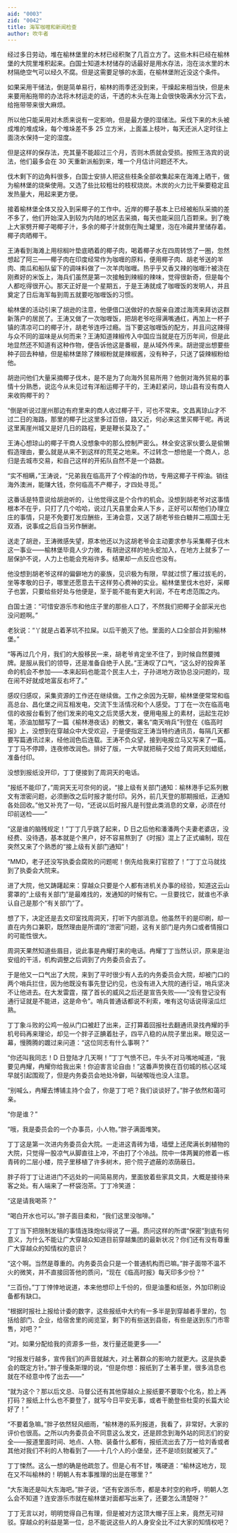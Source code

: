 ```yaml
---
aid: "0003"
zid: "0042"
title: 海军咖喱和新闻检查
author: 吹牛者
---
```


经过多日劳动，堆在榆林堡里的木材已经积聚了几百立方了。这些木料已经在榆林堡的大院里堆积起来。白国士知道木材储存的话最好是用水存法，泡在淡水里的木材隔绝空气可以经久不腐。但是这需要足够的水面，在榆林堡附近没这个条件。

如果采用干储法，倒是简单易行，榆林的雨季还没到来，干燥起来相当快，但是未来要用船拖带的办法将木材运走的话，干透的木头在海上会很快吸满水分沉下去，给拖带带来很大麻烦。

所以他只能采用对木质来说有一定影响，但是最方便的湿储法。采伐下来的木头被成堆的堆成垛，每个堆垛差不多 25 立方米，上面盖上枝叶，每天还派人定时往上面浇水保持一定的湿度。

但是这样的保存法，充其量不能超过三个月，否则木质就会受损。按照王洛宾的说法，他们最多会在 30 天重新派船到来，堆一个月估计问题还不大。

伐木剩下的边角料很多，白国士安排人把这些枝条全部收集起来在海滩上晒干，做为榆林堡的烧柴使用。又选了些比较粗壮的枝杈烧炭。木炭的火力比干柴要稳定且发热量大，用起来更方便。

接着榆林堡全体又投入到采椰子的工作中。近岸的椰子基本上已经被船队采摘的差不多了，他们开始深入到较为内陆的地区去采摘，每天也能采回几百颗来。到了晚上大家劈开椰子喝椰子汁，多余的椰子汁就倒在陶土罐里，泡在冷藏井里储存着。椰子肉晒椰干。

王涛看到海滩上用棕榈叶垫底晒着的椰子肉，喝着椰子水在四周转悠了一圈，忽然想起了阿三——椰子肉在印度经常作为咖喱的原料，便用椰子肉、胡老爷送的羊肉、南瓜和船队留下的调味料做了一次羊肉咖喱。热乎乎又香又辣的咖喱汁被浇在刚煮好的米饭上，海兵们虽然是第一次接触到辣椒的辣味，觉得很新奇，但是每个人都吃得很开心。那天正好是一个星期五，于是王涛就成了咖喱饭的发明人，并且奠定了日后海军每到周五就要吃咖喱饭的习惯。

榆林堡的活动引来了胡逊的注意，他便借口送做好的衣服亲自渡过海湾来拜访这群新落户的居民了。王涛又做了一次咖喱饭，把胡老爷吃得满嘴通红，再加上一杯子镇的清凉可口的椰子汁，胡老爷连呼过瘾。当下要这咖喱饭的配方，并且问这辣得与众不同的滋味是从何而来？王涛知道辣椒传入中国应当就是在万历年间，但是此地显然还不知道有这种作物，便告诉他这是番椒，是从域外传来。胡逊提出想要些种子回去种植，但是榆林堡除了辣椒粉就是辣椒酱，没有种子，只送了袋辣椒粉给他。

胡逊问他们大量采摘椰子伐木，是不是为了向海外贸易所用？他倒对海外贸易的事情十分熟悉，说迄今从未见过有洋船运椰子干的，王涛赶紧问，琼山县有没有商人来收购椰干的？

“倒是听说过崖州那边有府里来的商人收过椰子干，可也不常来。文昌离琼山才不过二日的海路，那里的椰子比这里多过百倍，路又近，何必来这里买椰干呢。再说这里离崖州城又是好几日的路程，更是鞭长莫及了。”

王涛心想琼山的椰子干商人没想象中的那么控制严密么。林全安这家伙要么是偷懒假造理由，要么就是从来不到这样的荒芜之地来。不过转念一想他是一个商人，总归是去城市交易，和自己这样的开拓队自然不是一个路数。

“实不相瞒，”王涛说，“兄弟我在临高开了个榨油的作坊，专用这椰子干榨油。销往海外澳洲，能赚大钱，奈何临高不产椰子，才四处寻觅。”

这番话是特意说给胡逊听的，让他觉得这是个合作的机会。没想到胡老爷对这事情根本不在乎，只打了几个哈哈，说过几天县里会来人下乡，正好可以帮他们办理立庄的事情，只是不免要打发应酬些，王涛会意，又送了胡老爷些白糖并二瓶国士无双酒，说事成之后自当另作酬谢。

送走了胡逊，王涛微感失望，原本他还以为这胡老爷会主动要求参与采集椰子伐木这一事业——榆林堡毕竟人少力微，有胡逊这样的地头蛇加入，在地方上就多了一层保护不说，人力上也能会充裕许多。结果却一点反应也没有。

他没想到胡老爷这样的偏僻地方的豪族，见识极为有限，早就过惯了雁过拔毛的，坐等孝敬的日子，哪里还愿意去干这样劳心费神的实业。榆林堡里伐木也好，采椰子也罢，只要给些好处与他便是，至于能不能有更大利润，不在考虑范围之内。

白国士道：“可惜安游乐市和他庄子里的那些人口了，不然我们把椰子全部采光也没问题啊。”

老狄说：“丫就是占着茅坑不拉屎。以后干脆灭了他。里面的人口全部合并到榆林堡。”

“等再过几个月，我们的大股移民一来，胡老爷肯定坐不住了，到时候自然要摊牌。是服从我们的领导，还是准备自绝于人民。”王涛叹了口气，“这么好的投奔革命的机会不参加——本来起码也能混个民主人士，子孙进地方政协总没问题的，现在闹不好就成地富反右坏了。”

感叹归感叹，采集资源的工作还在继续做。工作之余因为无聊，榆林堡便常常和临高总台、昌化堡之间互相发电，交流下生活情况和个人感受。丁丁在一次在临高电信的收报台看到了他们发来的电文之后灵感大发，便用电报上的素材，运起生花妙笔，添油加醋写了一篇《榆林港夜话》的散文，署名“南天哨兵”刊登在《临高时报》上，没想到在穿越众中大受欢迎，于是便指定王涛当特约通讯员，每隔几天都要写篇通讯过来，经他润色后连载。王涛不负众望，接到电报立马又写来了一篇。丁丁马不停蹄，连夜修改润色。排好了版，一大早就把稿子交给了周洞天刻蜡纸，准备付印。

没想到报纸没开印，丁丁便接到了周洞天的电话。

“报纸不能印了，”周洞天无可奈何的说，“接上级有关部门通知：榆林港手记系列散文有泄密问题，必须删改之后时报才能付印。另外，前几天登的那期报纸，正通知各处回收。”他又补充了一句，“还说以后时报凡是刊登此类消息的文章，必须在付印前送检——”

“这是谁的脑残规定！”丁丁几乎跳了起来，D 日之后他和潘潘两个夫妻老婆店，没经费、没待遇，基本就是个黑户，好不容易熬到了《时报》混上了正式编制，现在突然又来了个熟悉的“接上级有关部门通知”！

“MMD，老子还没写执委会腐败的问题呢！倒先给我来打官腔了！”丁丁立马就找到了执委会大院来。

进了大院，他又踌躇起来：穿越众只要是个人都有进机关办事的经验，知道这云山雾罩的“上级有关部门”是最难找的，发通知的时候有它。一旦要找它，就谁也不承认自己是那个“有关部门”了。

想了下，决定还是去文印室找周洞天，打听下内部消息。他虽然干的是印刷，却一直在内务口兼职，既然理由是所谓的“泄密”问题，这有关部门是内务口或者情报口的可能性很大。

周洞天果然知道些眉目，说此事是冉耀打来的电话。冉耀丁丁当然认识，原来是治安组的干活，机构调整之后调到了内务委员会去了。

于是他又一口气出了大院，来到了平时很少有人去的内务委员会大院，却被门口的两个哨兵拦住，因为他既没有事先登记约见，也没有进入大院的通行证，哨兵坚决不让他进去。在大发雷霆，摆了首长的威风之后还是宣告失败——“没有登记没有通行证就是不能进，这是命令”。哨兵普通话都说不利索，唯有这句话说得滚瓜烂熟。

丁丁象斗败的公鸡一般从门口被赶了出来，正打算着回报社去翻通讯录找冉耀的手机号码再来理论，却见一个胖子正腆着肚子，四平八稳的从院子里出来。眼见这一幕，慢腾腾的踱过来问道：“这位同志有什么事啊？”

“你还叫我同志！D 日登陆才几天啊！”丁丁气愤不已，牛头不对马嘴地喊道，“我要见冉耀，冉耀你给我出来！你迫害言论自由！”这番声势换在百仞城的核心区域早就引起围观了，但是内务委员会地处冷僻，叫破喉咙也没人注意。

“别喊么，冉耀去博铺主持个会了，你是丁丁吧？我们谈谈好了。”胖子依然和蔼可亲。

“你是谁？”

“哦，我是委员会的一个办事员，小人物。”胖子满面堆笑。

丁丁这是第一次进内务委员会大院。一走进这青砖为墙，墙壁上还爬满长刺植物的大院，只觉得一股凉气从脚直往上冲，不由打了个冷战。院中一体两翼的修着一栋青砖的二层小楼，院子里移植了许多树木，把个院子遮蔽的浓荫蔽日。

胖子将丁丁让进进门不远处的一间简易房内，里面放着些家具文具，大概是接待来客之处。有人端来了一杯袋泡茶。丁丁冷笑道：

“这是请我喝茶？”

“喝白开水也可以。”胖子面目柔和，“我们这里没咖啡。”

丁丁当下把限制发稿的事情连珠炮似得说了一遍。质问这样的所谓“保密”到底有何意义，为什么不能让广大穿越众知道目前穿越集团的最新状况？你们还有没有尊重广大穿越众的知情权的意识？

“这个啊。当然是尊重的。内务委员会只是一个普通机构而已嘛。”胖子面带不温不火的微笑，并不直接回答他的质问，“现在《临高时报》每天印多少份？”

“三百份。”丁丁悻悻地说道，本来他想印上千份的，但是油墨和纸张，外加印刷设备都有缺口。

“根据时报社上报给计委的数字，这些报纸中大约有一多半是到穿越者手里的，包括给部门、企业，给宿舍里的阅览室，剩下的有些送到县衙，有些是送到东门市零售，对吧？”

“对。如果分配给我的资源多一些，发行量还能更多——”

“时报发行越多，宣传我们的声音就越大，对土著群众的影响力就更大。这是执委会的既定方针。”胖子慢条斯理的说，“但是你想：报纸到了土著手里，很多消息也就在不经意中传了出去——”

“就为这个？那以后文总、马督公还有其他穿越众上报纸要不要取个化名，脸上再打码？报纸上什么也不要登了，就写今日平安无事，或者干脆登些杜雯的长篇大论好了！”

“不要着急嘛。”胖子依然轻风细雨，“榆林港的系列报道，我看了，非常好。大家的评价也很高。之所以内务委员会不同意这么发文，还是顾念到海外站的同志们的安全——报道里面时间、地点、人物、装备什么都有，报纸流出去了万一给刘香或者其他对我们不利的人物看到了——十几个人的小堡垒，还不是顷刻就被灭了。”

丁丁悚然。这么一想的确是他疏忽了。但是心有不甘，嘴硬道：“榆林这地方，现在又不叫榆林的！明朝人有本事推理的出是在哪里？”

“大东海还是叫大东海吧。”胖子说，“还有安游乐市，都是本时空的称呼，明朝人怎么会不知道？连安游乐市就在榆林堡对面都写出来了，还要怎么清楚呀？”

丁丁无言以对，明明觉得自己有理，但是被对方这顶大帽子压上来，竟然无可辩驳。穿越众的利益是第一位，总不能说这些人的人身安全比不过大家的知情权吧？
